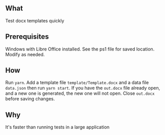 ## What
Test docx templates quickly

## Prerequisites
Windows with Libre Office installed. See the ps1 file for saved location. Modify as needed.

## How 
Run `yarn`. Add a template file `template/Template.docx` and a data file `data.json` then run `yarn start`.
If you have the `out.docx` file already open, and a new one is generated, the new one will not open. Close `out.docx` before saving changes.

## Why 
It's faster than running tests in a large application